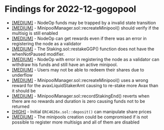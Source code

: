 # Findings for 2022-12-gogopool 

- [[MEDIUM]]([MEDIUM]-NodeOp_funds_may_be_trapped_by_a_invalid_state_transition/README.md) - NodeOp funds may be trapped by a invalid state transition
- [[MEDIUM]]([MEDIUM]-MinipoolManager.sol::recreateMinipool()_should_verify_if_the_multisig_is_still_enabled/README.md) - MinipoolManager.sol::recreateMinipool() should verify if the multisig is still enabled
- [[MEDIUM]]([MEDIUM]-NodeOp_can_get_rewards_even_if_there_was_an_error_in_registering_the_node_as_a_validator/README.md) - NodeOp can get rewards even if there was an error in registering the node as a validator
- [[MEDIUM]]([MEDIUM]-The_Staking.sol::restakeGGP()_function_does_not_have_the_whenNotPaused_modifier./README.md) - The Staking.sol::restakeGGP() function does not have the whenNotPaused modifier.
- [[MEDIUM]]([MEDIUM]-NodeOp_with_error_in_registering_the_node_as_a_validator_can_withdraw_his_funds_and_still_have_an_active_minipool./README.md) - NodeOp with error in registering the node as a validator can withdraw his funds and still have an active minipool.
- [[MEDIUM]]([MEDIUM]-Users_may_not_be_able_to_redeem_their_shares_due_to_underflow/README.md) - Users may not be able to redeem their shares due to underflow
- [[MEDIUM]]([MEDIUM]-MinipoolManager.sol::recreateMinipool()_uses_a_wrong_reward_for_the_avaxLiquidStakerAmt_causing_to_re-stake_more_Avax_than_it_should_be/README.md) - MinipoolManager.sol::recreateMinipool() uses a wrong reward for the avaxLiquidStakerAmt causing to re-stake more Avax than it should be
- [[MEDIUM]]([MEDIUM]-MinipoolManager.sol::recordStakingEnd()_reverts_when_there_are_no_rewards_and_duration_is_zero_causing_funds_not_to_be_returned/README.md) - MinipoolManager.sol::recordStakingEnd() reverts when there are no rewards and duration is zero causing funds not to be returned
- [[HIGH]]([HIGH]-Initial_'''ERC4626x.sol::deposit()'''_can_manipulate_share_prices/README.md) - Initial ```ERC4626x.sol::deposit()``` can manipulate share prices
- [[MEDIUM]]([MEDIUM]-The_minipools_creation_could_be_compromised_if_is_not_possible_to_register_more_multisigs_and_all_of_them_are_disabled/README.md) - The minipools creation could be compromised if is not possible to register more multisigs and all of them are disabled
